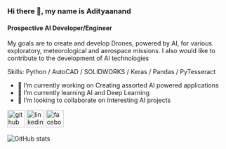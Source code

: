 ### Hi there 👋, my name is Adityaanand
#### Prospective AI Developer/Engineer
My goals are to create and develop Drones, powered by AI, for various exploratory, meteorological and aerospace missions. I also would like to contribute to the development of AI technologies

Skills: Python / AutoCAD / SOLIDWORKS / Keras / Pandas / PyTesseract

- 🔭 I’m currently working on Creating assorted AI powered applications 
- 🌱 I’m currently learning AI and Deep Learning 
- 👯 I’m looking to collaborate on Interesting AI projects 


[<img src='https://cdn.jsdelivr.net/npm/simple-icons@3.0.1/icons/github.svg' alt='github' height='40'>](https://github.com/adityaanandsankaran)  [<img src='https://cdn.jsdelivr.net/npm/simple-icons@3.0.1/icons/linkedin.svg' alt='linkedin' height='40'>](https://www.linkedin.com/in/adityaanand-sankaran/)  [<img src='https://cdn.jsdelivr.net/npm/simple-icons@3.0.1/icons/facebook.svg' alt='facebook' height='40'>](https://www.facebook.com/Adityaanand.Sankaran)  

![GitHub stats](https://github-readme-stats.vercel.app/api?username=adityaanandsankaran&show_icons=true)  

